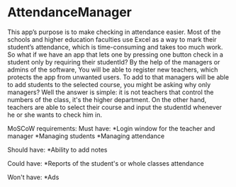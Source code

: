 # AttendanceManager
This app’s purpose is to make checking in attendance easier. Most of the schools and higher education faculties use Excel as a way to mark their student’s attendance, which is time-consuming and takes too much work. So what if we have an app that lets one by pressing one button check in a student only by requiring their studentId? By the help of the managers or admins of the software, You will be able to register new teachers, which protects the app from unwanted users. To add to that managers will be able to add students to the selected course, you might be asking why only managers? Well the answer is simple: it is not teachers that control the numbers of the class, it's the higher department. On the other hand, teachers are able to select their course and input the studentId whenever he or she wants to check him in.

MoSCoW requirements: Must have: *Login window for the teacher and manager *Managing students *Managing attendance

Should have: *Ability to add notes

Could have: *Reports of the student's or whole classes attendance

Won't have: *Ads
